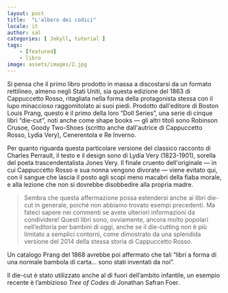 ```yaml
---
layout: post
title:  "L'albero dei codici"
locale: it
author: sal
categories: [ Jekyll, tutorial ]
tags:
    - [featured]
    - libro
image: assets/images/2.jpg
---
```

Si pensa che il primo libro prodotto in massa a discostarsi da un formato rettilineo, almeno negli Stati Uniti, sia questa edizione del 1863 di Cappuccetto Rosso, ritagliata nella forma della protagonista stessa con il lupo minaccioso raggomitolato ai suoi piedi. Prodotto dall'editore di Boston Louis Prang, questo è il primo della loro “Doll Series”, una serie di cinque libri “die-cut”, noti anche come shape books — gli altri titoli sono Robinson Crusoe, Goody Two-Shoes (scritto anche dall'autrice di Cappuccetto Rosso, Lydia Very), Cenerentola e Re Inverno. 

Per quanto riguarda questa particolare versione del classico racconto di Charles Perrault, il testo e il design sono di Lydia Very (1823-1901), sorella del poeta trascendentalista Jones Very. Il finale cruento dell'originale — in cui Cappuccetto Rosso e sua nonna vengono divorate — viene evitato qui, con il sangue che lascia il posto agli scopi meno macabri della fiaba morale, e alla lezione che non si dovrebbe disobbedire alla propria madre.

> Sembra che questa affermazione possa estendersi anche ai libri die-cut in generale, poiché non abbiamo trovato esempi precedenti. Ma fateci sapere nei commenti se avete ulteriori informazioni da condividere! Questi libri sono, ovviamente, ancora molto popolari nell’editoria per bambini di oggi, anche se il die-cutting non è più limitato a semplici contorni, come dimostrato da una splendida versione del 2014 della stessa storia di Cappuccetto Rosso. 

Un catalogo Prang del 1868 avrebbe poi affermato che tali “libri a forma di una normale bambola di carta... sono stati inventati da noi”.  

Il die-cut è stato utilizzato anche al di fuori dell’ambito infantile, un esempio recente è l’ambizioso *Tree of Codes* di Jonathan Safran Foer.  
